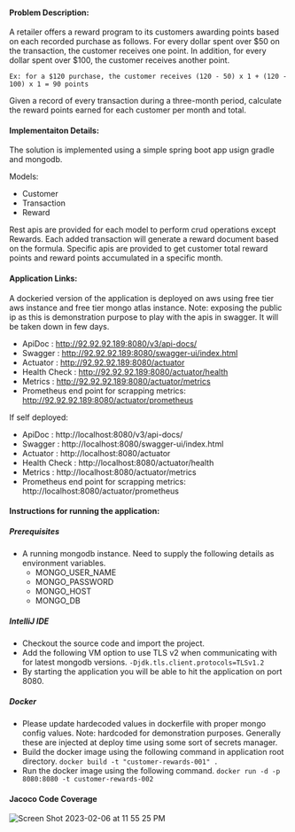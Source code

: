 #### **Problem Description:**
A retailer offers a reward program to its customers awarding points based on each recorded
purchase as follows. For every dollar spent over $50 on the transaction, the customer receives one point. In addition, for every dollar spent over $100, the customer receives another point.

`Ex: for a $120 purchase, the customer receives
(120 - 50) x 1 + (120 - 100) x 1 = 90 points`

Given a record of every transaction during a three-month period, calculate the reward points
earned for each customer per month and total.

#### **Implementaiton Details:**
The solution is implemented using a simple spring boot app usign gradle and mongodb.

Models:
* Customer
* Transaction
* Reward

Rest apis are provided for each model to perform crud operations except Rewards. Each added transaction will generate a reward document based on the formula.
Specific apis are provided to get customer total reward points and reward points accumulated in a specific month.

#### **Application Links:**
A dockeried version of the application is deployed on aws using free tier aws instance and free tier mongo atlas instance.
Note: exposing the public ip as this is demonstration purpose to play with the apis in swagger. It will be taken down in few days.
* ApiDoc       : http://92.92.92.189:8080/v3/api-docs/
* Swagger      : http://92.92.92.189:8080/swagger-ui/index.html
* Actuator     : http://92.92.92.189:8080/actuator
* Health Check : http://92.92.92.189:8080/actuator/health
* Metrics      : http://92.92.92.189:8080/actuator/metrics
* Prometheus end point for scrapping metrics: http://92.92.92.189:8080/actuator/prometheus

If self deployed:
* ApiDoc       : http://localhost:8080/v3/api-docs/
* Swagger      : http://localhost:8080/swagger-ui/index.html
* Actuator     : http://localhost:8080/actuator
* Health Check : http://localhost:8080/actuator/health
* Metrics      : http://localhost:8080/actuator/metrics
* Prometheus end point for scrapping metrics: http://localhost:8080/actuator/prometheus


#### **Instructions for running the application:**

##### **Prerequisites**
* A running mongodb instance. Need to supply the following details as environment variables.
    * MONGO_USER_NAME
    * MONGO_PASSWORD
    * MONGO_HOST
    * MONGO_DB

##### **IntelliJ IDE**
* Checkout the source code and import the project.
* Add the following VM option to use TLS v2 when communicating with for latest mongodb versions.
`-Djdk.tls.client.protocols=TLSv1.2`
* By starting the application you will be able to hit the application on port 8080.

##### **Docker**
* Please update hardecoded values in dockerfile with proper mongo config values.
Note: hardcoded for demonstration purposes. Generally these are injected at deploy time using some sort of secrets manager.
* Build the docker image using the following command in application root directory.
`docker build -t "customer-rewards-001" .`
* Run the docker image using the following command.
`docker run -d -p 8080:8080 -t customer-rewards-002`

#### **Jacoco Code Coverage**

![Screen Shot 2023-02-06 at 11 55 25 PM](https://user-images.githubusercontent.com/124640067/217152428-aac7d417-f572-43ec-a4af-c26516d58e33.png)



